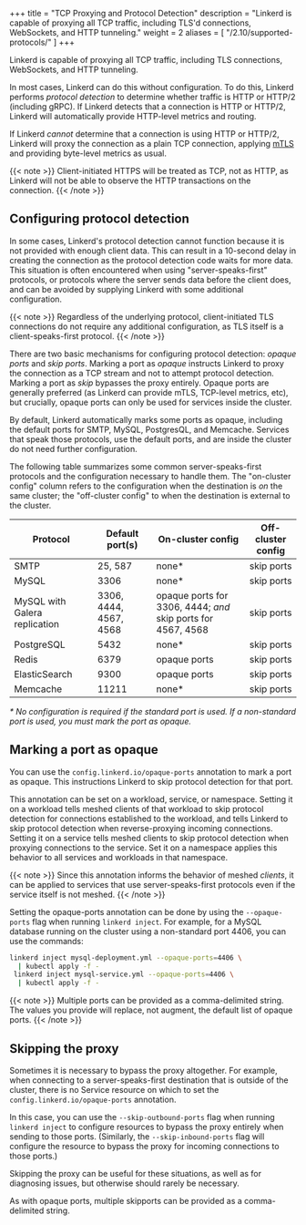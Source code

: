 +++
title = "TCP Proxying and Protocol Detection"
description = "Linkerd is capable of proxying all TCP traffic, including TLS'd connections, WebSockets, and HTTP tunneling."
weight = 2
aliases = [
  "/2.10/supported-protocols/"
]
+++

Linkerd is capable of proxying all TCP traffic, including TLS connections,
WebSockets, and HTTP tunneling.

In most cases, Linkerd can do this without configuration. To do this, Linkerd
performs *protocol detection* to determine whether traffic is HTTP or HTTP/2
(including gRPC). If Linkerd detects that a connection is HTTP or HTTP/2,
Linkerd will automatically provide HTTP-level metrics and routing.

If Linkerd *cannot* determine that a connection is using HTTP or HTTP/2,
Linkerd will proxy the connection as a plain TCP connection, applying
[mTLS](../automatic-mtls/) and providing byte-level metrics as usual.

{{< note >}}
Client-initiated HTTPS will be treated as TCP, not as HTTP, as Linkerd will not
be able to observe the HTTP transactions on the connection.
{{< /note >}}

## Configuring protocol detection

In some cases, Linkerd's protocol detection cannot function because it is not
provided with enough client data. This can result in a 10-second delay in
creating the connection as the protocol detection code waits for more data.
This situation is often encountered when using "server-speaks-first" protocols,
or protocols where the server sends data before the client does, and can be
avoided by supplying Linkerd with some additional configuration.

{{< note >}}
Regardless of the underlying protocol, client-initiated TLS connections do not
require any additional configuration, as TLS itself is a client-speaks-first
protocol.
{{< /note >}}

There are two basic mechanisms for configuring protocol detection: _opaque
ports_ and _skip ports_. Marking a port as _opaque_ instructs Linkerd to proxy
the connection as a TCP stream and not to attempt protocol detection. Marking a
port as _skip_ bypasses the proxy entirely. Opaque ports are generally
preferred (as Linkerd can provide mTLS, TCP-level metrics, etc), but crucially,
opaque ports can only be used for services inside the cluster.

By default, Linkerd automatically marks some ports as opaque, including the
default ports for SMTP, MySQL, PostgresQL, and Memcache.  Services that speak
those protocols, use the default ports, and are inside the cluster do not need
further configuration.

The following table summarizes some common server-speaks-first protocols and
the configuration necessary to handle them. The "on-cluster config" column
refers to the configuration when the destination is *on* the same cluster; the
"off-cluster config" to when the destination is external to the cluster.

| Protocol        | Default port(s) | On-cluster config | Off-cluster config |
|-----------------|-----------------|-------------------|--------------------|
| SMTP            | 25, 587         | none\*            | skip ports         |
| MySQL           | 3306            | none\*            | skip ports         |
| MySQL with Galera replication | 3306, 4444, 4567, 4568 | opaque ports for 3306, 4444; _and_ skip ports for 4567, 4568 | skip ports       |
| PostgreSQL      | 5432            | none\*            | skip ports         |
| Redis           | 6379            | opaque ports      | skip ports         |
| ElasticSearch   | 9300            | opaque ports      | skip ports         |
| Memcache        | 11211           | none\*            | skip ports         |

_\* No configuration is required if the standard port is used. If a
non-standard port is used, you must mark the port as opaque._

## Marking a port as opaque

You can use the `config.linkerd.io/opaque-ports` annotation to mark a port as
opaque. This instructions Linkerd to skip protocol detection for that port.

This annotation can be set on a workload, service, or namespace. Setting it on
a workload tells meshed clients of that workload to skip protocol detection for
connections established to the workload, and tells Linkerd to skip protocol
detection when reverse-proxying incoming connections. Setting it on a service
tells meshed clients to skip protocol detection when proxying connections to
the service. Set it on a namespace applies this behavior to all services and
workloads in that namespace.

{{< note >}}
Since this annotation informs the behavior of meshed _clients_, it can be
applied to services that use server-speaks-first protocols even if the service
itself is not meshed.
{{< /note >}}

Setting the opaque-ports annotation can be done by using the `--opaque-ports`
flag when running `linkerd inject`. For example, for a MySQL database running
on the cluster using a non-standard port 4406, you can use the commands:

```bash
linkerd inject mysql-deployment.yml --opaque-ports=4406 \
  | kubectl apply -f -
 linkerd inject mysql-service.yml --opaque-ports=4406 \
  | kubectl apply -f -
```

{{< note >}}
Multiple ports can be provided as a comma-delimited string. The values you
provide will replace, not augment, the default list of opaque ports.
{{< /note >}}

## Skipping the proxy

Sometimes it is necessary to bypass the proxy altogether. For example, when
connecting to a server-speaks-first destination that is outside of the cluster,
there is no Service resource on which to set the
`config.linkerd.io/opaque-ports` annotation.

In this case, you can use the `--skip-outbound-ports` flag when running
`linkerd inject` to configure resources to bypass the proxy entirely when
sending to those ports. (Similarly, the `--skip-inbound-ports` flag will
configure the resource to bypass the proxy for incoming connections to those
ports.)

Skipping the proxy can be useful for these situations, as well as for
diagnosing issues, but otherwise should rarely be necessary.

As with opaque ports, multiple skipports can be provided as a comma-delimited
string.
